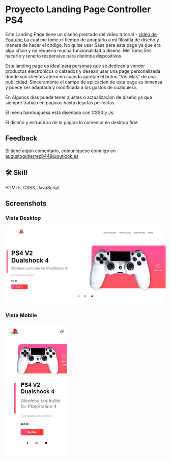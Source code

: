 
# Proyecto Landing Page Controller PS4
Este Landing Page tiene un diseño prestado del video tutorial - [video de Youtube](https://www.youtube.com/watch?v=lAOkx2yZESY&list=LL&index=49)
La cual me tome el tiempo de adaptarlo a mi filosifia de diseño y manera de hacer el codigo. No quise usar Sass para esta page ya que era algo chico y no requeria mucha funcionalidad o diseño. Me Tomo 5hs hacerlo y tenerlo responsive para distintos dispositivos. 

Esta landing page es ideal para personas que se dedican a vender productos electronicos o calzados y desean usar una page personalizada donde sus clientes aterricen cuando apretan el boton "Ver Mas" de una publicidad. Sinceramente el campo de aplicacion de esta page es inmensa y puede ser adaptada y modificada a los gustos de cualquiera.

En Algunos dias puede tener ajustes o actualizacion de diseño ya que siempre trabajo en paginas hasta dejarlas perfectas.

El menu hambuguesa esta diseñado con CSS3 y Js.

El diseño y estructura de la pagina lo comence en desktop first. 

## Feedback

Si tiene algún comentario, comuníquese conmigo en augustogutierrez8448@outlook.es

## 🛠 Skill 

HTML5, CSS3, JavaScript. 

## Screenshots

### Vista Desktop
![index](./assets/img-desktop.png)

### Vista Mobile
![mobile](./assets/img-mobile.png)




